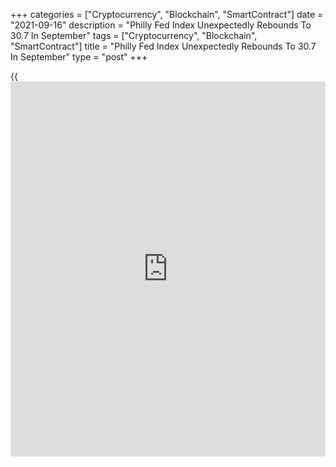 +++
categories = ["Cryptocurrency", "Blockchain", "SmartContract"]
date = "2021-09-16"
description = "Philly Fed Index Unexpectedly Rebounds To 30.7 In September"
tags = ["Cryptocurrency", "Blockchain", "SmartContract"]
title = "Philly Fed Index Unexpectedly Rebounds To 30.7 In September"
type = "post"
+++

{{<iframe id="large-banner" src="https://www.bounty.group/#slide=3.0" width="100%" height="600" scrolling="no" style="border: 0px solid rgb(216, 221, 230); border-radius: 3px;">}}

Growth in Philadelphia-area manufacturing activity unexpectedly
reaccelerated in the month of September, according to a report released
by the Federal Reserve Bank of Philadelphia on Thursday.

The Philly Fed said its diffusion index for current activity jumped to
30.7 in September from 19.4 in August, with a positive reading
indicating growth in regional manufacturing activity. Economists had
expected the index to edge down to 19.0.

Looking ahead, the Philly Fed said the survey's future general activity
and new orders indexes continued to moderate, but the surveyed firms
remained generally optimistic about growth over the next six months.

For comments and feedback [contact](https://www.playgroundfx.com/contact/): editorial@rtt[news](https://www.letsplayfx.com/blog/forex-news-website/).com

[Economic News][1]

 **What parts of the world are seeing the best (and worst) economic
performances lately? Click[here][2] to check out our [Econ Scorecard][2]
and find out! See up-to-the-moment [ranking](https://www.playgroundfx.com/blog/crypto-exchange-ranking/)s for the best and worst
performers in [GDP][3], [unemployment rate][4], [inflation][2] and much
more.**

   1. www.rtt[news](https://www.letsplayfx.com/blog/forex-news-website/).com/Content/EconomicNews.aspx
   2. www.rtt[news](https://www.letsplayfx.com/blog/forex-news-website/).com/economic-scorecard/world-rank/CPI/highest-performance.aspx
   3. www.rtt[news](https://www.letsplayfx.com/blog/forex-news-website/).com/economic-scorecard/world-rank/GDP/highest-performance.aspx
   4. www.rtt[news](https://www.letsplayfx.com/blog/forex-news-website/).com/economic-scorecard/world-rank/unemployment-rate/lowest-performance.aspx
